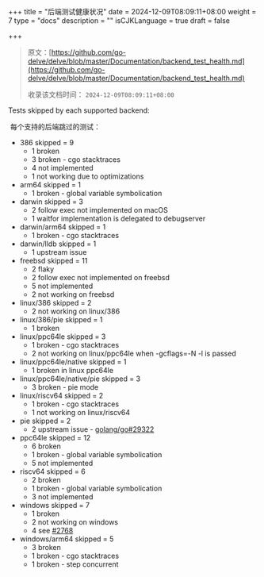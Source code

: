 +++
title = "后端测试健康状况"
date = 2024-12-09T08:09:11+08:00
weight = 7
type = "docs"
description = ""
isCJKLanguage = true
draft = false

+++

> 原文：[https://github.com/go-delve/delve/blob/master/Documentation/backend_test_health.md](https://github.com/go-delve/delve/blob/master/Documentation/backend_test_health.md)
>
> 收录该文档时间： `2024-12-09T08:09:11+08:00`

Tests skipped by each supported backend:

​	每个支持的后端跳过的测试：

- 386 skipped = 9
  - 1 broken
  - 3 broken - cgo stacktraces  
  - 4 not implemented
  - 1 not working due to optimizations
- arm64 skipped = 1
  - 1 broken - global variable symbolication
- darwin skipped = 3
  - 2 follow exec not implemented on macOS
  - 1 waitfor implementation is delegated to debugserver
- darwin/arm64 skipped = 1
  - 1 broken - cgo stacktraces
- darwin/lldb skipped = 1
  - 1 upstream issue
- freebsd skipped = 11
  - 2 flaky
  - 2 follow exec not implemented on freebsd
  - 5 not implemented
  - 2 not working on freebsd
- linux/386 skipped = 2
  - 2 not working on linux/386
- linux/386/pie skipped = 1
  - 1 broken
- linux/ppc64le skipped = 3
  - 1 broken - cgo stacktraces
  - 2 not working on linux/ppc64le when -gcflags=-N -l is passed
- linux/ppc64le/native skipped = 1
  - 1 broken in linux ppc64le
- linux/ppc64le/native/pie skipped = 3
  - 3 broken - pie mode
- linux/riscv64 skipped = 2
  - 1 broken - cgo stacktraces
  - 1 not working on linux/riscv64
- pie skipped = 2
  - 2 upstream issue - [golang/go#29322](https://github.com/golang/go/issues/29322)
- ppc64le skipped = 12
  - 6 broken
  - 1 broken - global variable symbolication
  - 5 not implemented
- riscv64 skipped = 6
  - 2 broken
  - 1 broken - global variable symbolication
  - 3 not implemented
- windows skipped = 7
  - 1 broken
  - 2 not working on windows
  - 4 see [#2768](https://github.com/go-delve/delve/issues/2768)
- windows/arm64 skipped = 5
  - 3 broken
  - 1 broken - cgo stacktraces
  - 1 broken - step concurrent
